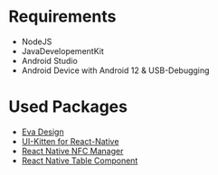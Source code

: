 # Requirements
- NodeJS
- JavaDevelopementKit
- Android Studio
- Android Device with Android 12 & USB-Debugging

# Used Packages
- [Eva Design](https://eva.design/)
- [UI-Kitten for React-Native](https://akveo.github.io/react-native-ui-kitten/docs/getting-started/what-is-ui-kitten#what-is-ui-kitten)
- [React Native NFC Manager](https://github.com/revtel/react-native-nfc-manager)
- [React Native Table Component](https://www.npmjs.com/package/react-native-table-component)




